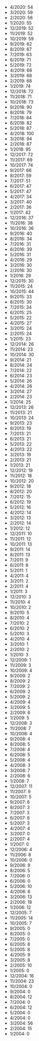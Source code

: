 *  4/2020: 54
*  3/2020: 59
*  2/2020: 56
*  1/2020: 55
*  12/2019: 52
*  11/2019: 52
*  10/2019: 59
*  9/2019: 62
*  8/2019: 67
*  7/2019: 63
*  6/2019: 71
*  5/2019: 72
*  4/2019: 68
*  3/2019: 68
*  2/2019: 68
*  1/2019: 74
*  12/2018: 72
*  11/2018: 71
*  10/2018: 73
*  9/2018: 90
*  8/2018: 79
*  7/2018: 84
*  6/2018: 82
*  5/2018: 87
*  4/2018: 100
*  3/2018: 94
*  2/2018: 87
*  1/2018: 95
*  12/2017: 72
*  11/2017: 69
*  10/2017: 74
*  9/2017: 66
*  8/2017: 59
*  7/2017: 51
*  6/2017: 47
*  5/2017: 47
*  4/2017: 34
*  3/2017: 40
*  2/2017: 36
*  1/2017: 42
*  12/2016: 37
*  11/2016: 38
*  10/2016: 36
*  9/2016: 40
*  8/2016: 34
*  7/2016: 31
*  6/2016: 39
*  5/2016: 31
*  4/2016: 29
*  3/2016: 30
*  2/2016: 30
*  1/2016: 29
*  12/2015: 30
*  11/2015: 24
*  10/2015: 44
*  9/2015: 33
*  8/2015: 30
*  7/2015: 34
*  6/2015: 25
*  5/2015: 22
*  4/2015: 27
*  3/2015: 24
*  2/2015: 24
*  1/2015: 23
*  12/2014: 26
*  11/2014: 23
*  10/2014: 30
*  9/2014: 21
*  8/2014: 24
*  7/2014: 22
*  6/2014: 23
*  5/2014: 26
*  4/2014: 26
*  3/2014: 27
*  2/2014: 23
*  1/2014: 25
*  12/2013: 26
*  11/2013: 21
*  10/2013: 24
*  9/2013: 23
*  8/2013: 19
*  7/2013: 21
*  6/2013: 21
*  5/2013: 22
*  4/2013: 22
*  3/2013: 19
*  2/2013: 21
*  1/2013: 21
*  12/2012: 19
*  11/2012: 18
*  10/2012: 20
*  9/2012: 18
*  8/2012: 20
*  7/2012: 15
*  6/2012: 19
*  5/2012: 16
*  4/2012: 14
*  3/2012: 13
*  2/2012: 14
*  1/2012: 12
*  12/2011: 10
*  11/2011: 12
*  10/2011: 13
*  9/2011: 14
*  8/2011: 13
*  7/2011: 9
*  6/2011: 8
*  5/2011: 1
*  4/2011: 4
*  3/2011: 2
*  2/2011: 4
*  1/2011: 3
*  12/2010: 3
*  11/2010: 4
*  10/2010: 2
*  9/2010: 5
*  8/2010: 4
*  7/2010: 2
*  6/2010: 2
*  5/2010: 3
*  4/2010: 4
*  3/2010: 1
*  2/2010: 2
*  1/2010: 3
*  12/2009: 1
*  11/2009: 3
*  10/2009: 4
*  9/2009: 2
*  8/2009: 2
*  7/2009: 2
*  6/2009: 2
*  5/2009: 2
*  4/2009: 4
*  3/2009: 5
*  2/2009: 6
*  1/2009: 5
*  12/2008: 3
*  11/2008: 7
*  10/2008: 4
*  9/2008: 4
*  8/2008: 5
*  7/2008: 4
*  6/2008: 5
*  5/2008: 4
*  4/2008: 3
*  3/2008: 7
*  2/2008: 6
*  1/2008: 7
*  12/2007: 11
*  11/2007: 9
*  10/2007: 5
*  9/2007: 6
*  8/2007: 3
*  7/2007: 3
*  6/2007: 6
*  5/2007: 3
*  4/2007: 4
*  3/2007: 0
*  2/2007: 4
*  1/2007: 0
*  12/2006: 4
*  11/2006: 8
*  10/2006: 0
*  9/2006: 9
*  8/2006: 5
*  7/2006: 0
*  6/2006: 0
*  5/2006: 10
*  4/2006: 6
*  3/2006: 13
*  2/2006: 18
*  1/2006: 12
*  12/2005: 7
*  11/2005: 14
*  10/2005: 7
*  9/2005: 0
*  8/2005: 0
*  7/2005: 0
*  6/2005: 8
*  5/2005: 8
*  4/2005: 9
*  3/2005: 8
*  2/2005: 10
*  1/2005: 0
*  12/2004: 16
*  11/2004: 23
*  10/2004: 0
*  9/2004: 0
*  8/2004: 12
*  7/2004: 0
*  6/2004: 12
*  5/2004: 0
*  4/2004: 0
*  3/2004: 56
*  2/2004: 15
*  1/2004: 0